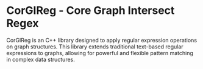 # CorGIReg - Core Graph Intersect Regex

CorGIReg is an C++ library designed to apply regular expression operations on graph structures. This library extends traditional text-based regular expressions to graphs, allowing for powerful and flexible pattern matching in complex data structures.


